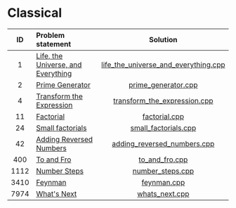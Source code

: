 # Classical

| ID | Problem statement | Solution |
|:--:|:------------------|:--------:|
| 1    | [Life, the Universe, and Everything](http://www.spoj.com/problems/TEST/) | [life_the_universe_and_everything.cpp](./life_the_universe_and_everything.cpp) |
| 2    | [Prime Generator](http://www.spoj.com/problems/PRIME1/)                  | [prime_generator.cpp](./prime_generator.cpp)                                   |
| 4    | [Transform the Expression](http://www.spoj.com/problems/ONP/)            | [transform_the_expression.cpp](./transform_the_expression.cpp)                 |
| 11   | [Factorial](http://www.spoj.com/problems/FCTRL/)                         | [factorial.cpp](./factorial.cpp)                                               |
| 24   | [Small factorials](http://www.spoj.com/problems/FCTRL2/)                 | [small_factorials.cpp](./small_factorials.cpp)                                 |
| 42   | [Adding Reversed Numbers](http://www.spoj.com/problems/ADDREV/)          | [adding_reversed_numbers.cpp](./adding_reversed_numbers.cpp)                   |
| 400  | [To and Fro](http://www.spoj.com/problems/TOANDFRO/)                     | [to_and_fro.cpp](./to_and_fro.cpp)                                             |
| 1112 | [Number Steps](http://www.spoj.com/problems/NSTEPS/)                     | [number_steps.cpp](./number_steps.cpp)                                         |
| 3410 | [Feynman](http://www.spoj.com/problems/SAMER08F/)                        | [feynman.cpp](./feynman.cpp)                                                   |
| 7974 | [What's Next](http://www.spoj.com/problems/ACPC10A/)                     | [whats_next.cpp](./whats_next.cpp)                                             |
